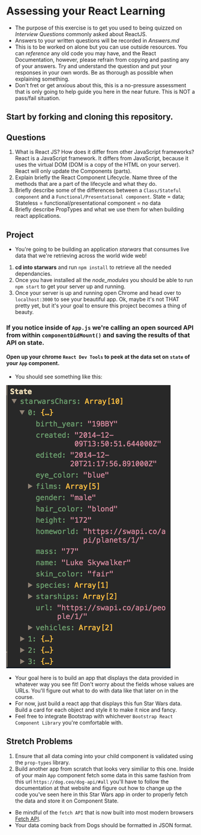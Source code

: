 # Assessing your React Learning
* The purpose of this exercise is to get you used to being quizzed on _Interview Questions_ commonly asked about ReactJS.
* Answers to your written questions will be recorded in *Answers.md* 
* This is to be worked on alone but you can use outside resources. You can *reference* any old code you may have, and the React Documentation, however, please refrain from copying and pasting any of your answers. Try and understand the question and put your responses in your own words. Be as thorough as possible when explaining something. 
* Don't fret or get anxious about this, this is a no-pressure assessment that is only going to help guide you here in the near future. This is NOT a pass/fail situation. 
## Start by forking and cloning this repository.
## Questions
1. What is React JS? How does it differ from other JavaScript frameworks? React is a JavaScript framework. It differs from JavaScript, because it uses the virtual DOM (DOM is a copy of the HTML on your server). React will only update the Components (parts).
1. Explain briefly the React Component Lifecycle. Name three of the methods that are a part of the lifecycle and what they do.
1. Briefly describe some of the differences between a `Class/Stateful component` and a `Functional/Presentational component`. State = data; Stateless = functional/presentational component = no data
1. Briefly describe PropTypes and what we use them for when building react applications.

## Project
* You're going to be building an application *starwars* that consumes live data that we're retrieving across the world wide web!
1. **cd into starwars** and run `npm install` to retrieve all the needed dependancies. 
2. Once you have installed all the _node_modules_ you should be able to run `npm start` to get your server up and running.
3. Once your server is up and running open Chrome and head over to `localhost:3000` to see your beautiful app. Ok, maybe it's not THAT pretty yet, but it's your goal to ensure this project becomes a thing of beauty.

### If you notice inside of `App.js` we're calling an open sourced **API** from within `componentDidMount()` and saving the results of that API on state. 
#### Open up your chrome `React Dev Tools` to peek at the data set on `state` of your `App` component. 
* You should see something like this:

![Star Wars state data](starwars_data.png)

* Your goal here is to build an app that displays the data provided in whatever way you see fit! Don't worry about the fields whose values are URLs. You'll figure out what to do with data like that later on in the course. 
* For now, just build a react app that displays this fun Star Wars data. Build a card for each object and style it to make it nice and fancy. 
* Feel free to integrate Bootstrap with whichever `Bootstrap React Component Library` you're comfortable with.

## Stretch Problems
1. Ensure that all data coming into your child component is validated using the `prop-types` library.
1. Build another app from scratch that looks very similiar to this one. Inside of your main `App` component fetch some data in this same fashion from this url `https://dog.ceo/dog-api/#all` you'll have to follow the documentation at that website and figure out how to change up the code you've seen here in this Star Wars app in order to properly fetch the data and store it on Component State.
  - Be mindful of the `fetch API` that is now built into most modern browsers [Fetch API](https://developer.mozilla.org/en-US/docs/Web/API/Fetch_API/Using_Fetch).
  - Your data coming back from Dogs should be formatted in JSON format.
